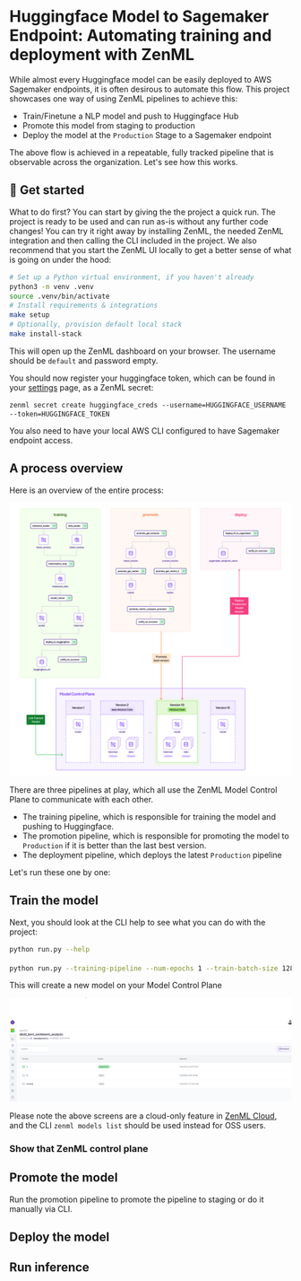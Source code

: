# Huggingface Model to Sagemaker Endpoint: Automating training and deployment with ZenML

While almost every Huggingface model can be easily deployed to AWS Sagemaker endpoints, it is often desirous to automate
this flow. This project showcases one way of using ZenML pipelines to achieve this:

- Train/Finetune a NLP model and push to Huggingface Hub
- Promote this model from staging to production
- Deploy the model at the `Production` Stage to a Sagemaker endpoint

The above flow is achieved in a repeatable, fully tracked pipeline that is observable across the organization. Let's
see how this works.

## 👋 Get started

What to do first? You can start by giving the the project a quick run. The
project is ready to be used and can run as-is without any further code
changes! You can try it right away by installing ZenML, the needed
ZenML integration and then calling the CLI included in the project. We also
recommend that you start the ZenML UI locally to get a better sense of what
is going on under the hood:

```bash
# Set up a Python virtual environment, if you haven't already
python3 -m venv .venv
source .venv/bin/activate
# Install requirements & integrations
make setup
# Optionally, provision default local stack
make install-stack
```

This will open up the ZenML dashboard on your browser. The username should be `default` and password empty.

You should now register your huggingface token, which can be found in your [settings](https://huggingface.co/settings/tokens)
page, as a ZenML secret:

```shell
zenml secret create huggingface_creds --username=HUGGINGFACE_USERNAME --token=HUGGINGFACE_TOKEN
```

You also need to have your local AWS CLI configured to have Sagemaker endpoint access.

## A process overview

Here is an overview of the entire process:

<img alt="Pipelines Overview" src="assets/pipelines_overview.png" alt="Logo" width="800">

There are three pipelines at play, which all use the ZenML Model Control Plane to communicate with each other.

* The training pipeline, which is responsible for training the model and pushing to Huggingface.
* The promotion pipeline, which is responsible for promoting the model to `Production` if it is better than the last best version.
* The deployment pipeline, which deploys the latest `Production` pipeline

Let's run these one by one:

## Train the model

Next, you should look at the CLI help to see what you can do with the project:
  
```bash
python run.py --help

python run.py --training-pipeline --num-epochs 1 --train-batch-size 128 --eval-batch-size 12
```

This will create a new model on your Model Control Plane

<img alt="Pipelines Overview" src="assets/mcp_1.png" alt="ZenML Model Control Plane" width="600">


Please note the above screens are a cloud-only feature in [ZenML Cloud](https://zenml.io/cloud), and
the CLI `zenml models list` should be used instead for OSS users.

### Show that ZenML control plane

## Promote the model 

Run the promotion pipeline to promote the pipeline to staging or do it manually via CLI.

## Deploy the model

## Run inference